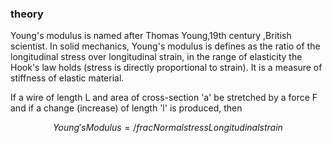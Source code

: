 ### theory

Young's modulus is named after Thomas Young,19th century ,British scientist. In solid mechanics, Young's modulus is defines as the ratio of the longitudinal  stress over longitudinal strain, in the range of elasticity  the Hook's law holds (stress is directly proportional to strain). It is a measure of stiffness of elastic material.

If a wire of length L and area of cross-section 'a' be stretched by a force F and if a change (increase) of length 'l' is produced, then

$$ Young's Modulus= /frac{Normal stress}{Longitudinal strain} $$
